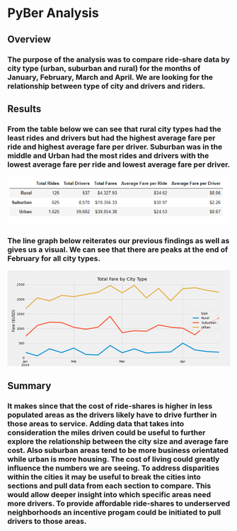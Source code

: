 # PyBer Analysis

## Overview
### The purpose of the analysis was to compare ride-share data by city type (urban, suburban and rural) for the months of January, February, March and April. We are looking for the relationship between type of city and drivers and riders. 

## Results
### From the table below we can see that rural city types had the least rides and drivers but had the highest average fare per ride and highest average fare per driver. Suburban was in the middle and Urban had the most rides and drivers with the lowest average fare per ride and lowest average fare per driver. 

![image](https://github.com/slafton/PyBer_Analysis/blob/main/analysis/fare%20by%20city.png)

### The line graph below reiterates our previous findings as well as gives us a visual. We can see that there are peaks at the end of February for all city types.

![image](https://github.com/slafton/PyBer_Analysis/blob/main/analysis/PyBer_fare_summary.png)

## Summary
### It makes since that the cost of ride-shares is higher in less populated areas as the drivers likely have to drive further in those areas to service. Adding data that takes into consideration the miles driven could be useful to further explore the relationship between the city size and average fare cost. Also suburban areas tend to be more business orientated while urban is more housing. The cost of living could greatly influence the numbers we are seeing. To address disparities within the cities it may be useful to break the cities into sections and pull data from each section to compare. This would allow deeper insight into which specific areas need more drivers. To provide affordable ride-shares to underserved neighborhoods an incentive progam could be initiated to pull drivers to those areas.
